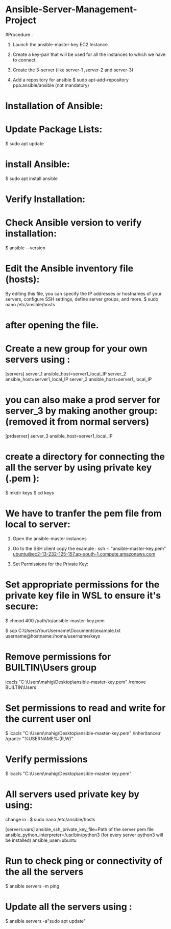 # Ansible-Server-Management-Project

#Procedure :

1. Launch the ansible-master-key EC2 Instance.
2. Create a key-pair that will be used for all the instances to which we have to connect.
3. Create the 3-server (like server-1 ,server-2 and server-3)

4. Add a repository for ansible
$ sudo apt-add-repository ppa:ansible/ansible (not mandatory)

# Installation of Ansible:

# Update Package Lists:
$ sudo apt update

# install Ansible:
$ sudo apt install ansible

# Verify Installation:
# Check Ansible version to verify installation:
$ ansible --version

# Edit the Ansible inventory file (hosts):
By editing this file, you can specify the IP addresses or hostnames of your servers, configure SSH settings, define server groups, and more. 
$ sudo nano /etc/ansible/hosts

# after opening the file.
# Create a new group for your own servers using :
[servers]
server_1 ansible_host=server1_local_IP
server_2 ansible_host=server1_local_IP
server_3 ansible_host=server1_local_IP

# you can also make a prod server for server_3 by making another group:(removed it from normal servers)
[prdserver]
server_3 ansible_host=server1_local_IP

# create a directory for connecting the all the server by using private key (.pem ):
$ mkdir keys
$ cd keys

# We have to tranfer the pem file from local to server:
1. Open the ansible-master instances
2. Go to the SSH client copy the example :
    ssh -i "ansible-master-key.pem" ubuntu@ec2-13-232-125-157.ap-south-1.compute.amazonaws.com

3. Set Permissions for the Private Key:
# Set appropriate permissions for the private key file in WSL to ensure it's secure:
$ chmod 400 /path/to/ansible-master-key.pem

$ scp C:\Users\YourUsername\Documents\example.txt username@hostname:/home/username/keys

# Remove permissions for BUILTIN\Users group
icacls "C:\Users\mahig\Desktop\ansible-master-key.pem" /remove BUILTIN\Users

# Set permissions to read and write for the current user onl
$ icacls "C:\Users\mahig\Desktop\ansible-master-key.pem" /inheritance:r /grant:r "%USERNAME%:(R,W)"

# Verify permissions
$ icacls "C:\Users\mahig\Desktop\ansible-master-key.pem"

# All servers used private key by using:
change in : $ sudo nano /etc/ansible/hosts

[servers:vars]
ansible_ssh_private_key_file=Path of the server pem file
ansible_python_interpreter=/usr/bin/python3 (for every server python3 will be installed)
ansible_user=ubuntu

# Run to check ping or connectivity of the all the servers
$ ansible servers -m ping

# Update all the servers using :
$ ansible servers -a"sudo apt update"








